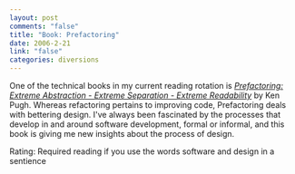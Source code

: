 ```yaml
--- 
layout: post
comments: "false"
title: "Book: Prefactoring"
date: 2006-2-21
link: "false"
categories: diversions
---
```

One of the technical books in my current reading rotation is <i><a href="http://www.amazon.com/gp/product/0596008740/sr=8-1/qid=1140571066/ref=pd_bbs_1/104-6736304-3080716?%5Fencoding=UTF8" title="Prefactoring: Extreme Abstraction - Extreme Separation - Extreme Readability">Prefactoring: Extreme Abstraction - Extreme Separation - Extreme Readability</a></i> by Ken Pugh. Whereas refactoring pertains to improving code, Prefactoring deals with bettering design. I've always been fascinated by the processes that develop in and around software development, formal or informal, and this book is giving me new insights about the process of design.

Rating: Required reading if you use the words software and design in a sentience
